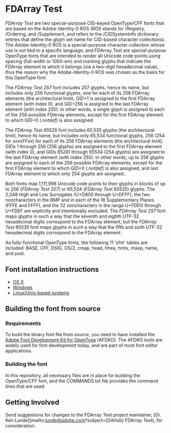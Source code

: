 # FDArray Test

*FDArray Test* are two special-purpose CID-keyed OpenType/CFF fonts that are based on the Adobe-Identity-0 ROS (*ROS* stands for /Registry, /Ordering, and /Supplement, and refers to the /CIDSystemInfo dictionary entries that define the glyph set name for CID-based character collections). The Adobe-Identity-0 ROS is a special-purpose character collection whose use is not tied to a specific language, and FDArray Test are *special-purpose* OpenType fonts that are intended to render all Unicode code points using spacing (full-width or 1000-em) and marking glyphs that indicate the FDArray element to which it belongs (via a two-digit hexadecimal value), thus the reason why the Adobe-Identity-0 ROS was chosen as the basis for this OpenType font.

The *FDArray Test 257* font includes 257 glyphs, hence its name, but includes only 256 functional glyphs, one for each of its 256 FDArray elements (the architectural limit). GID+1 is assigned to the first FDArray element (with index 0), and GID+256 is assigned to the last FDArray element (with index 255). In other words, a single glyph is assigned to each of the 256 possible FDArray elements, except for the first FDArray element to which GID+0 (*.notdef*) is also assigned.

The *FDArray Test 65535* font includes 65,535 glyphs (the architectural limit), hence its name, but includes only 65,534 functional glyphs, 256 (254 for *xxxxFFxx*) for each of its 256 FDArray elements (the architectural limit). GIDs 1 through 256 (256 glyphs) are assigned to the first FDArray element (with index 0), and GIDs 65281 through 65534 (254 glyphs) are assigned to the last FDArray element (with index 255). In other words, up to 256 glyphs are assigned to each of the 256 possible FDArray elements, except for the first FDArray element to which GID+0 (*.notdef*) is also assigned, and last FDArray element to which only 254 glyphs are assigned..

Both fonts map 1,111,998 Unicode code points to their glyphs in blocks of up to 256 (*FDArray Test 257*) or 65,534 (*FDArray Test 65535*) glyphs. The 2,048 High and Low Surrogates (U+D800 through U+DFFF), the two noncharacters in the BMP and in each of the 16 Supplementary Planes (FFFE and FFFF), and the 32 noncharacters in the range U+FDD0 through U+FDEF are explicitly and intentionally excluded. The *FDArray Test 257* font maps glyphs in such a way that the seventh and eighth UTF-32 hexadecimal digits correspond to the FDArray element, but the *FDArray Test 65535* font maps glyphs in such a way that the fifth and sixth UTF-32 hexadecimal digits correspond to the FDArray element.

As fully-functional OpenType fonts, the following 11 'sfnt' tables are included: BASE, CFF, DSIG, OS/2, cmap, head, hhea, hmtx, maxp, name, and post.

## Font installation instructions

* [OS X](http://support.apple.com/kb/HT2509)
* [Windows](http://windows.microsoft.com/en-us/windows-vista/install-or-uninstall-fonts)
* [Linux/Unix-based systems](https://github.com/adobe-fonts/source-code-pro/issues/17#issuecomment-8967116)

## Building the font from source

### Requirements

To build the binary font file from source, you need to have installed the [Adobe Font Development Kit for OpenType](http://www.adobe.com/devnet/opentype/afdko.html) (AFDKO). The AFDKO tools are widely used for font development today, and are part of most font editor applications.

### Building the font

In this repository, all necessary files are in place for building the OpenType/CFF font, and the COMMANDS.txt file provides the command lines that are used.

## Getting Involved

Send suggestions for changes to the FDArray Test project maintainer, [Dr. Ken Lunde](mailto:lunde@adobe.com?subject=[GitHub] FDArray Test), for consideration.
